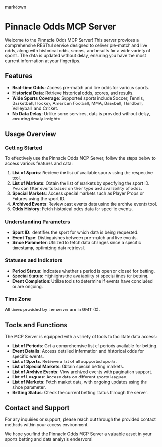 markdown
# Pinnacle Odds MCP Server

Welcome to the Pinnacle Odds MCP Server! This server provides a comprehensive RESTful service designed to deliver pre-match and live odds, along with historical odds, scores, and results for a wide variety of sports. The data is updated without delay, ensuring you have the most current information at your fingertips.

## Features

- **Real-time Odds**: Access pre-match and live odds for various sports.
- **Historical Data**: Retrieve historical odds, scores, and results.
- **Wide Sports Coverage**: Supported sports include Soccer, Tennis, Basketball, Hockey, American Football, MMA, Baseball, Handball, Volleyball, and Cricket.
- **No Data Delay**: Unlike some services, data is provided without delay, ensuring timely insights.

## Usage Overview

### Getting Started

To effectively use the Pinnacle Odds MCP Server, follow the steps below to access various features and data:

1. **List of Sports**: Retrieve the list of available sports using the respective tool.
2. **List of Markets**: Obtain the list of markets by specifying the sport ID. You can filter events based on their type and availability of odds.
3. **Special Markets**: Access special markets such as Player Props or Futures using the sport ID.
4. **Archived Events**: Review past events data using the archive events tool.
5. **Odds History**: Fetch historical odds data for specific events.

### Understanding Parameters

- **Sport ID**: Identifies the sport for which data is being requested.
- **Event Type**: Distinguishes between pre-match and live events.
- **Since Parameter**: Utilized to fetch data changes since a specific timestamp, optimizing data retrieval.

### Statuses and Indicators

- **Period Status**: Indicates whether a period is open or closed for betting.
- **Special Status**: Highlights the availability of special lines for betting.
- **Event Completion**: Utilize tools to determine if events have concluded or are ongoing.

### Time Zone

All times provided by the server are in GMT (0).

## Tools and Functions

The MCP Server is equipped with a variety of tools to facilitate data access:

- **List of Periods**: Get a comprehensive list of periods available for betting.
- **Event Details**: Access detailed information and historical odds for specific events.
- **List of Sports**: Retrieve a list of all supported sports.
- **List of Special Markets**: Obtain special betting markets.
- **List of Archive Events**: View archived events with pagination support.
- **List of Leagues**: Access data on different sports leagues.
- **List of Markets**: Fetch market data, with ongoing updates using the since parameter.
- **Betting Status**: Check the current betting status through the server.

## Contact and Support

For any inquiries or support, please reach out through the provided contact methods within your access environment. 

We hope you find the Pinnacle Odds MCP Server a valuable asset in your sports betting and data analysis endeavors!